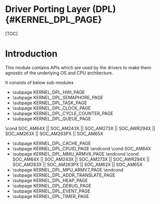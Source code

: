 # Driver Porting Layer (DPL) {#KERNEL_DPL_PAGE}

[TOC]

# Introduction

This module contains APIs which are used by the drivers to make them agnostic of the underlying OS and CPU architecture.

It consists of below sub-modules

- \subpage KERNEL_DPL_HWI_PAGE
- \subpage KERNEL_DPL_SEMAPHORE_PAGE
- \subpage KERNEL_DPL_TASK_PAGE
- \subpage KERNEL_DPL_CLOCK_PAGE
- \subpage KERNEL_DPL_CYCLE_COUNTER_PAGE
- \subpage KERNEL_DPL_QUEUE_PAGE

\cond SOC_AM64X || SOC_AM243X || SOC_AM273X || SOC_AWR294X || SOC_AM263X || SOC_AM263PX || SOC_AM65X
- \subpage KERNEL_DPL_CACHE_PAGE
- \subpage KERNEL_DPL_CPUID_PAGE
\endcond
\cond SOC_AM64X
- \subpage KERNEL_DPL_MMU_ARMV8_PAGE
\endcond
\cond SOC_AM64X || SOC_AM243X || SOC_AM273X || SOC_AWR294X || SOC_AM263X || SOC_AM263PX || SOC_AM62X || SOC_AM65X
- \subpage KERNEL_DPL_MPU_ARMV7_PAGE
\endcond
- \subpage KERNEL_DPL_ADDR_TRANSLATE_PAGE
- \subpage KERNEL_DPL_HEAP_PAGE
- \subpage KERNEL_DPL_DEBUG_PAGE
- \subpage KERNEL_DPL_EVENT_PAGE
- \subpage KERNEL_DPL_TIMER_PAGE
